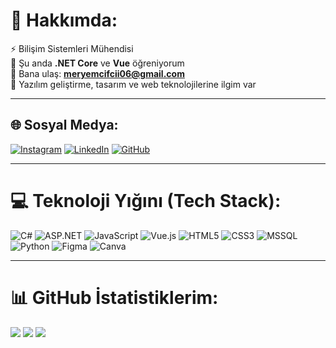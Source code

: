 # 💫 Hakkımda:
⚡ Bilişim Sistemleri Mühendisi<br>
🌱 Şu anda **.NET Core** ve **Vue** öğreniyorum<br>
💬 Bana ulaş: **meryemcifcii06@gmail.com**<br>
🚀 Yazılım geliştirme, tasarım ve web teknolojilerine ilgim var<br>

---

## 🌐 Sosyal Medya:
[![Instagram](https://img.shields.io/badge/Instagram-%23E4405F.svg?logo=Instagram&logoColor=white)](https://instagram.com/codingwmeryy) 
[![LinkedIn](https://img.shields.io/badge/LinkedIn-%230077B5.svg?logo=linkedin&logoColor=white)](https://linkedin.com/in/meryemcifcii)
[![GitHub](https://img.shields.io/badge/GitHub-100000?logo=github&logoColor=white)](https://github.com/meryemcifci)

---

# 💻 Teknoloji Yığını (Tech Stack):
![C#](https://img.shields.io/badge/C%23-%23239120.svg?style=for-the-badge&logo=csharp&logoColor=white) 
![ASP.NET](https://img.shields.io/badge/ASP.NET-5C2D91?style=for-the-badge&logo=.net&logoColor=white) 
![JavaScript](https://img.shields.io/badge/JavaScript-%23323330.svg?style=for-the-badge&logo=javascript&logoColor=%23F7DF1E)
![Vue.js](https://img.shields.io/badge/Vue.js-%2335495E.svg?style=for-the-badge&logo=vue.js&logoColor=4FC08D)
![HTML5](https://img.shields.io/badge/HTML5-%23E34F26.svg?style=for-the-badge&logo=html5&logoColor=white)
![CSS3](https://img.shields.io/badge/CSS3-%231572B6.svg?style=for-the-badge&logo=css3&logoColor=white)
![MSSQL](https://img.shields.io/badge/MSSQL-%23CC2927.svg?style=for-the-badge&logo=microsoftsqlserver&logoColor=white)
![Python](https://img.shields.io/badge/Python-%233776AB.svg?style=for-the-badge&logo=python&logoColor=white)
![Figma](https://img.shields.io/badge/Figma-%23F24E1E.svg?style=for-the-badge&logo=figma&logoColor=white)
![Canva](https://img.shields.io/badge/Canva-%2300C4CC.svg?style=for-the-badge&logo=canva&logoColor=white)

---

# 📊 GitHub İstatistiklerim:
![](https://github-readme-stats.vercel.app/api?username=meryemcifci&theme=radical&hide_border=false&include_all_commits=true&count_private=true)
![](https://github-readme-stats.vercel.app/api/top-langs/?username=meryemcifci&theme=radical&hide_border=false&include_all_commits=true&count_private=true&layout=compact)
![](https://github-readme-streak-stats.herokuapp.com/?user=meryemcifci&theme=radical&hide_border=false)<br/>




<!-- Proudly created with ❤️ by Meryem Çifci -->
